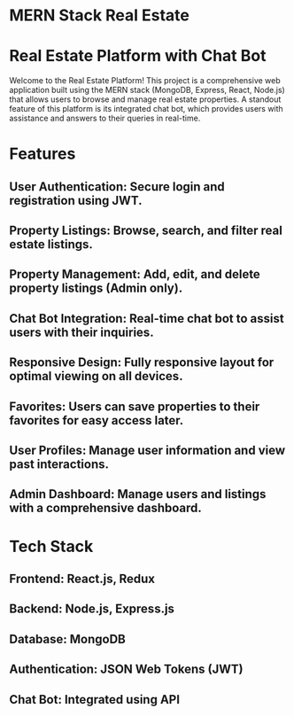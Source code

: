 # MERN Stack Real Estate

<h1>Real Estate Platform with Chat Bot</h1>
Welcome to the Real Estate Platform! This project is a comprehensive web application built using the MERN stack (MongoDB, Express, React, Node.js) that allows users to browse and manage real estate properties. A standout feature of this platform is its integrated chat bot, which provides users with assistance and answers to their queries in real-time.

<h1>Features</h1>
<h2>User Authentication: Secure login and registration using JWT.</h2>
<h2>Property Listings: Browse, search, and filter real estate listings.</h2>
<h2>Property Management: Add, edit, and delete property listings (Admin only).</h2>
<h2>Chat Bot Integration: Real-time chat bot to assist users with their inquiries.</h2>
<h2>Responsive Design: Fully responsive layout for optimal viewing on all devices.</h2>
<h2>Favorites: Users can save properties to their favorites for easy access later.</h2>
<h2>User Profiles: Manage user information and view past interactions.</h2>
<h2>Admin Dashboard: Manage users and listings with a comprehensive dashboard.</h2>
<h1>Tech Stack</h1>
<h2>Frontend: React.js, Redux</h2>
<h2>Backend: Node.js, Express.js</h2>
<h2>Database: MongoDB</h2>
<h2>Authentication: JSON Web Tokens (JWT)</h2>
<h2>Chat Bot: Integrated using API</h2>
